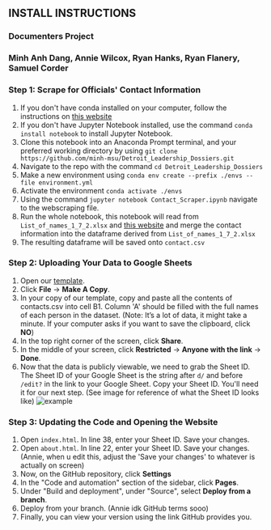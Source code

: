 ## INSTALL INSTRUCTIONS

### Documenters Project

### Minh Anh Dang, Annie Wilcox, Ryan Hanks, Ryan Flanery, Samuel Corder

### Step 1: Scrape for Officials' Contact Information

1. If you don't have conda installed on your computer, follow the instructions on [this website](https://docs.conda.io/projects/conda/en/stable/index.html)
2. If you don't have Jupyter Notebook installed, use the command `conda install notebook` to install Jupyter Notebook.
3. Clone this notebook into an Anaconda Prompt terminal, and your preferred working directory by using ```git clone https://github.com/minh-msu/Detroit_Leadership_Dossiers.git```
4. Navigate to the repo with the command ```cd Detroit_Leadership_Dossiers```
5. Make a new environment using ```conda env create --prefix ./envs --file environment.yml```
6. Activate the environment ```conda activate ./envs```
8. Using the command `jupyter notebook Contact_Scraper.ipynb` navigate to the webscraping file.
9. Run the whole notebook, this notebook will read from ```List_of_names_1_7_2.xlsx``` and [this website](https://publish.smartsheet.com/9def816c9e6a4a4395d2903039bf714d) and merge the contact information into the dataframe derived from ```List_of_names_1_7_2.xlsx```
10. The resulting dataframe will be saved onto ```contact.csv```

### Step 2: Uploading Your Data to Google Sheets

1. Open our [template](ttps://docs.google.com/spreadsheets/d/1fpZTeWiMM9DN0RpZIrkl2MfY1Y7QcUBkwlxJSRlRGQQ/edit?gid=0#gid=0).
2. Click **File** &rarr; **Make A Copy**.
3. In your copy of our template, copy and paste all the contents of contacts.csv into cell B1. Column 'A' should be filled with the full names of each person in the dataset. (Note: It’s a lot of data, it might take a minute. If your computer asks if you want to save the clipboard, click **NO**)
4. In the top right corner of the screen, click **Share**.
5. In the middle of your screen, click **Restricted** &rarr; **Anyone with the link** &rarr; **Done**.
6. Now that the data is publicly viewable, we need to grab the Sheet ID. The Sheet ID of your Google Sheet is the string after ```d/``` and before ```/edit?``` in the link to your Google Sheet. Copy your Sheet ID. You'll need it for our next step. (See image for reference of what the Sheet ID looks like) ![example](https://github.com/user-attachments/assets/271791e0-268d-4f5d-8847-ce645b16faa4) 

### Step 3: Updating the Code and Opening the Website
1. Open ```index.html```. In line 38, enter your Sheet ID. Save your changes.
2. Open ```about.html```. In line 22, enter your Sheet ID. Save your changes. (Annie, when u edit this, adjust the 'Save your changes' to whatever is actually on screen)
3. Now, on the GitHub repository, click **Settings**
4. In the "Code and automation" section of the sidebar, click **Pages**.
5. Under "Build and deployment", under "Source", select **Deploy from a branch**.
6. Deploy from your branch. (Annie idk GitHub terms sooo)
7. Finally, you can view your version using the link GitHub provides you.
